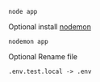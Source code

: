 ```
node app
```

Optional install [nodemon](https://www.npmjs.com/package/nodemon)

```
nodemon app
```
Optional Rename file
```
.env.test.local -> .env
```